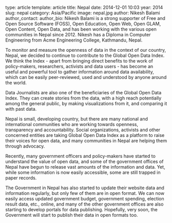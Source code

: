 type: article
template: article
title: Nepal
date: 2014-12-01 10:03
year: 2014
slug: nepal
category: Asia/Pacific
image: nepal.jpg
author: Nikesh Balami
author_contact:
author_bio: Nikesh Balami is a strong supporter of Free and Open Source Software (FOSS), Open Education, Open Web, Open GLAM, Open Content, Open Data, and has been working with the various open communities in Nepal since 2012. Nikesh has a Diploma in Computer Engineering from Acme Engineering College, Kathmandu, Nepal.

To monitor and measure the openness of data in the context of our country, Nepal, we decided to continue to contribute to the Global Open Data Index. We think the Index - apart from bringing direct benefits to the work of policy-makers, researchers, activists and data users - has become an useful and powerful tool to gather information around data availability, which can be easily peer-reviewed, used and understood by anyone around the world.

Data Journalists are also one of the beneficiaries of the Global Open Data Index. They can create stories from the data, with a high reach potentially among the general public, by making visualizations from it, and comparing it with past data.

Nepal is small, developing country, but there are many national and international communities who are working towards openness, transparency and accountability. Social organizations, activists and other concerned entities are taking Global Open Data Index as a platform to raise their voices for open data, and many communities in Nepal are helping them through advocacy.

Recently, many government officers and policy-makers have started to understand the value of open data, and some of the government offices of Nepal have begun to release vast amounts of the information and data. Yet, while some information is now easily accessible, some are still trapped in paper records.

The Government in Nepal has also started to update their website data and information regularly, but only few of them are in open format. We can now easily access updated government budget, government spending, election result data, etc., online, and many of the other government offices are also starting to develop portals for data publishing. Hopefully, very soon, the Government will start to publish their data in open formats too.
